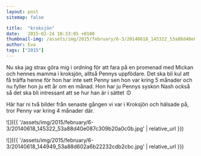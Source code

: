 ```yaml
---
layout: post
sitemap: false

title:  "kroksjön"
date:   2015-02-24 10:33:05 +0100
thumbnail-img: /assets/img/2015/february/6-3/20140618_145322_53a88d40e087c309b20a0c0b.jpg
author: Eva
tags: ["2015"]
---
```


Nu ska jag strax göra mig i ordning för att fara på en promenad med Mickan och hennes mamma i kroksjön, alltså Pennys uppfödare. Det ska bli kul att få träffa henne för hon har inte sett Penny sen hon var kring 5 månader och nu fyller hon ju ett år om en månad. Hon har ju Pennys syskon Nash också så det ska bli intressant att se hur han är i sättet :D 

Här har ni två bilder från senaste gången vi var i Kroksjön och hälsade på, tror Penny var kring 4 månader där.

![]({{ '/assets/img/2015/february/6-3/20140618_145322_53a88d40e087c309b20a0c0b.jpg'  | relative_url }})

![]({{ '/assets/img/2015/february/6-3/20140618_144949_53a88d602a6b22232cdb2cbc.jpg'  | relative_url }})

